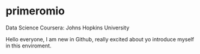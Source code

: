 # primeromio
Data Science Coursera: Johns Hopkins University

Hello everyone,
I am new in Github, really excited about yo introduce myself in this enviroment. 
